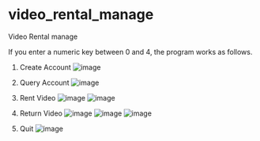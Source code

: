 # video_rental_manage
Video Rental manage

If you enter a numeric key between 0 and 4, the program works as follows.


1. Create Account
![image](https://user-images.githubusercontent.com/67528774/132947897-cd8af5b5-ca8a-4313-bbcd-cbe1d560f0c8.png)

2. Query Account
![image](https://user-images.githubusercontent.com/67528774/132947910-65215834-d6aa-4c55-bfe9-4776c5a7b6b1.png)

3. Rent Video
![image](https://user-images.githubusercontent.com/67528774/132947900-0d030544-e31b-4d87-9fea-6350dc16cfcf.png)
![image](https://user-images.githubusercontent.com/67528774/132947902-43eee9f0-2d39-4155-98c4-be65d5cdb9c9.png)

4. Return Video
![image](https://user-images.githubusercontent.com/67528774/132947912-68c0b571-9204-407c-bf7b-8f759c4e0cce.png)
![image](https://user-images.githubusercontent.com/67528774/132947919-6679e3d9-84ed-4924-b093-941cbe21b6ef.png)
![image](https://user-images.githubusercontent.com/67528774/132947923-7f98725a-f429-4dbf-b8bf-689b4162e5e5.png)

0. Quit
![image](https://user-images.githubusercontent.com/67528774/132947905-6d5441bd-2727-448a-ab89-04d5758577ad.png)
